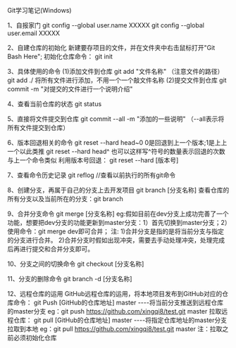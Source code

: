 Git学习笔记(Windows)

1、自报家门
git config --global user.name  XXXXX
git config --global user.email XXXXX

2、自建仓库的初始化
新建要存项目的文件，并在文件夹中右击鼠标打开"Git Bash Here";
初始化仓库命令：
git init

3、具体使用的命令
(1)添加文件到仓库
git add "文件名称"  （注意文件的路径）
git add ./      将所有文件进行添加，不用一个一个敲文件名称
(2)提交文件到仓库
git commit -m "对提交的文件进行一个说明介绍"

4、查看当前仓库的状态
git status

5、直接将文件提交到仓库
git commit --all -m "添加的一些说明"        （--all表示将所有文件提交到仓库）

6、版本回退相关的命令
git reset --hard head~0      0是回退到上一个版本;1是上上一个以此类推
git reset --hard head^       也可以这样写^符号的数量表示回退的次数与上一个命令类似
利用版本号回退：
git reset --hard [版本号]

7、查看命令历史记录
git reflog           //查看以前执行的所有git命令

8、创建分支，再属于自己的分支上去开发项目
git branch [分支名称]
查看仓库的所有分支以及当前所在的分支：git branch

9、合并分支命令
git merge [分支名称]
eg:假如目前在dev分支上成功完善了一个功能，想要把dev分支的功能更新到master分支：1）首先切换到master分支；2）使用命令：git merge dev即可合并；
注: 1)合并分支是指的是将当前分支与指定的分支进行合并。
    2)合并分支时假如出现冲突，需要去手动处理冲突，处理完成后再进行提交和合并分支即可。

10、分支之间的切换命令
git checkout [分支名称]

11、分支的删除命令
git branch -d [分支名称]

12、远程仓库的运用
GitHub远程仓库的运用，将本地项目发布到GitHub对应的仓库命令：
git Push [GitHub的仓库地址] master    ----将当前分支推送到远程仓库的master分支
eg：git push https://github.com/xingqi8/test.git master 
拉取远程仓库：
git pull [GitHub的仓库地址] master    ----将指定仓库地址的master分支拉取到本地
eg：git pull https://github.com/xingqi8/test.git master
注：拉取之前必须初始化仓库